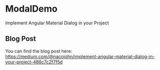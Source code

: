 # ModalDemo

Implement Angular Material Dialog in your Project

## Blog Post

You can find the blog post here: https://medium.com/@nacojohn/implement-angular-material-dialog-in-your-project-486c7c2f7f5d
